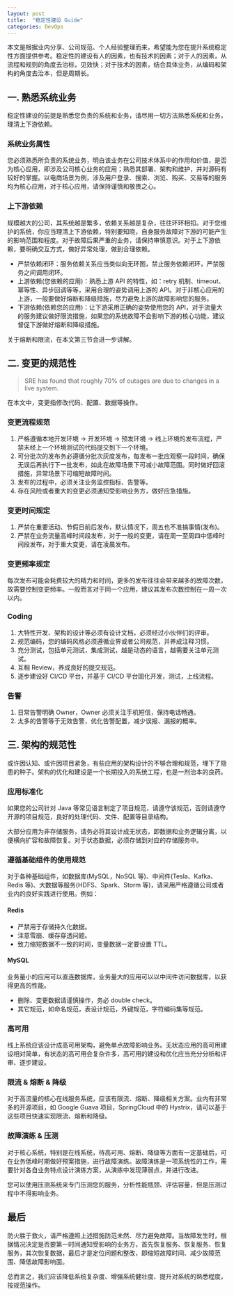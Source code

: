 ```yaml
---
layout: post
title:  "稳定性建设 Guide"
categories: DevOps
---
```


本文是根据业内分享、公司规范、个人经验整理而来，希望能为您在提升系统稳定性方面提供参考。稳定性的建设有人的因素，也有技术的因素；对于人的因素，从流程和规则的角度去治标，见效快；对于技术的因素，结合具体业务，从编码和架构的角度去治本，但是周期长。

## 一. 熟悉系统业务

稳定性建设的前提是熟悉您负责的系统和业务，请尽用一切方法熟悉系统和业务，理清上下游依赖。

### 系统业务属性

您必须熟悉所负责的系统业务，明白该业务在公司技术体系中的作用和价值，是否为核心应用，即涉及公司核心业务的应用；熟悉其部署、架构和维护，并对源码有较好的掌握。以电商场景为例，涉及用户登录、搜索、浏览、购买、交易等的服务均为核心应用，对于核心应用，请保持谨慎和敬畏之心。

### 上下游依赖

规模越大的公司，其系统越是繁多，依赖关系越是复杂，往往环环相扣。对于您维护的系统，你应当理清上下游依赖，特别要知晓，自身服务故障对下游的可能产生的影响范围和程度。对于故障后果严重的业务，请保持审慎意识。对于上下游依赖，要明确交互方式，做好异常处理，做到合理依赖。

- 严禁依赖闭环：服务依赖关系应当类似向无环图，禁止服务依赖闭环，严禁服务之间调用闭环。
- 上游依赖(您依赖的应用)：熟悉上游 API 的特性，如：retry 机制、timeout、幂等性、异步回调等等，采用合理的姿势调用上游的 API。对于非核心应用的上游，一般要做好熔断和降级措施，尽力避免上游的故障影响您的服务。
- 下游依赖(依赖您的应用)：让下游采用正确的姿势使用您的 API，对于流量大的服务建议做好限流措施，如果您的系统故障不会影响下游的核心功能，建议督促下游做好熔断和降级措施。

关于熔断和限流，在本文第三节会进一步讲解。

## 二. 变更的规范性

> SRE has found that roughly 70% of outages are due to changes in a live system.

在本文中，变更指修改代码、配置、数据等操作。

### 变更流程规范

1. 严格遵循本地开发环境 -> 开发环境 -> 预发环境 -> 线上环境的发布流程，严禁未经上一个环境测试的代码提交到下一个环境。
2. 可分批次的发布务必遵循分批次灰度发布，每发布一批应观察一段时间，确保无误后再执行下一批发布，如此在故障场景下可减小故障范围。同时做好回滚措施，异常场景下可缩短故障时间。
3. 发布的过程中，必须关注业务监控指标、告警等。
4. 存在风险或者重大的变更必须通知受影响业务方，做好应急措施。

### 变更时间规定

1. 严禁在重要活动、节假日前后发布，默认情况下，周五也不准搞事情(发布)。
2. 严禁在业务流量高峰时间段发布，对于一般的变更，请在周一至周四中低峰时间段发布，对于重大变更，请在凌晨发布。

### 变更频率规定

每次发布可能会耗费较大的精力和时间，更多的发布往往会带来越多的故障次数，故需要控制变更频率。一般而言对于同一个应用，建议其发布次数控制在一周一次以内。

### Coding

1. 大特性开发、架构的设计等必须有设计文档，必须经过小伙伴们的评审。
2. 规范编码，您的编码风格必须遵循业界或者公司规范，并养成注释习惯。
3. 充分测试，包括单元测试，集成测试，越是动态的语言，越需要关注单元测试。
4. 互相 Review，养成良好的提交规范。
5. 逐步建设好 CI/CD 平台，并基于 CI/CD 平台固化开发，测试，上线流程。

### 告警

1. 日常告警明确 Owner，Owner 必须关注手机短信，保持电话畅通。
2. 太多的告警等于无效告警，优化告警配置，减少误报、漏报的概率。

## 三. 架构的规范性

或许因认知、或许因项目紧急，有些应用的架构设计的不够合理和规范，埋下了隐患的种子。架构的优化和建设是一个长期投入的系统工程，也是一剂治本的良药。

### 应用标准化

如果您的公司针对 Java 等常见语言制定了项目规范，请遵守该规范，否则请遵守开源的项目规范，良好的处理代码、文件、配置等目录结构。

大部分应用为非存储服务，请务必将其设计成无状态，即数据和业务逻辑分离，以便横向扩容和故障恢复。对于状态数据，必须存储到对应的存储服务中。

### 遵循基础组件的使用规范

对于各种基础组件，如数据库(MySQL，NoSQL 等)、中间件(Tesla、Kafka、Redis 等)、大数据等服务(HDFS、Spark、Storm 等)，请采用严格遵循公司或者业内的良好实践进行使用。例如：

#### Redis

- 严禁用于存储持久化数据。
- 注意雪崩、缓存穿透问题。
- 致力缩短数据不一致的时间，变量数据一定要设置 TTL。

#### MySQL

业务量小的应用可以直连数据库，业务量大的应用可以以中间件访问数据库，以获得更高的性能。

- 删除、变更数据请谨慎操作，务必 double check。
- 其它规范，如命名规范，表设计规范，外键规范，字符编码集等规范。


### 高可用

线上系统应该设计成高可用架构，避免单点故障影响业务。无状态应用的高可用建设相对简单，有状态的高可用会复杂许多，高可用的建设和优化应当充分分析和评审、逐步建设。

### 限流 & 熔断 & 降级

对于高流量的核心在线服务系统，应该有限流、熔断、降级相关方案。业内有非常多的开源项目，如 Google Guava 项目，SpringCloud 中的 Hystrix，请可以基于这些项目快速实现限流、熔断和降级。

### 故障演练 & 压测

对于核心系统，特别是在线系统，待高可用、熔断、降级等方面有一定基础后，可在业务低峰时期做好预案措施，进行故障演练。故障演练是一项系统性的工作，需要针对各自业务特点设计演练方案，从演练中发现薄弱点，并进行改进。

您可以使用压测系统来专门压测您的服务，分析性能瓶颈、评估容量，但是压测过程中不得影响业务。

## 最后

防火胜于救火，请严格遵照上述措施防范未然、尽力避免故障。当故障发生时，根据情况决定是否要第一时间通知受影响的业务方，首先恢复服务、恢复服务、恢复服务，其次恢复数据，最后才是定位问题和整改，即缩短故障时间、减少故障范围、降低故障影响面。

总而言之，我们应该降低系统复杂度、增强系统健壮度、提升对系统的熟悉程度，按规范操作。